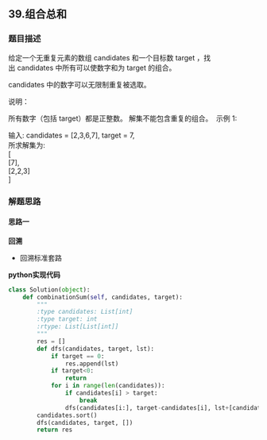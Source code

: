 ## 39.组合总和
### 题目描述
给定一个无重复元素的数组 candidates 和一个目标数 target ，找出 candidates 中所有可以使数字和为 target 的组合。

candidates 中的数字可以无限制重复被选取。

说明：

所有数字（包括 target）都是正整数。
解集不能包含重复的组合。 
示例 1:

输入: candidates = [2,3,6,7], target = 7,  
所求解集为:  
[  
  [7],  
  [2,2,3]  
]

### 解题思路
#### 思路一
**回溯**
- 回溯标准套路

**python实现代码**
```python
class Solution(object):
    def combinationSum(self, candidates, target):
        """
        :type candidates: List[int]
        :type target: int
        :rtype: List[List[int]]
        """
        res = []
        def dfs(candidates, target, lst):
            if target == 0:
                res.append(lst)
            if target<0:
                return 
            for i in range(len(candidates)):
                if candidates[i] > target:
                    break
                dfs(candidates[i:], target-candidates[i], lst+[candidates[i]])   # 从 i 开始是因为可以重复选取
        candidates.sort()
        dfs(candidates, target, [])
        return res
```

